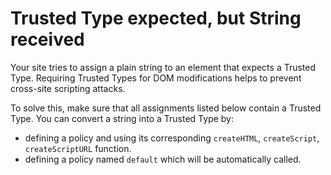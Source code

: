 # Trusted Type expected, but String received

Your site tries to assign a plain string to an element that expects a Trusted Type.  Requiring Trusted Types for DOM modifications helps to prevent cross-site scripting attacks.

To solve this, make sure that all assignments listed below contain a Trusted Type. You can convert a string into a Trusted Type by:

* defining a policy and using its corresponding `createHTML`, `createScript`, `createScriptURL` function.
* defining a policy named `default` which will be automatically called.